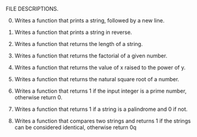 FILE DESCRIPTIONS.

0. Writes a function that prints a string, followed by a new line.

1. Writes a function that prints a string in reverse.

2. Writes a function that returns the length of a string.

3. Writes a function that returns the factorial of a given number.

4. Writes a function that returns the value of x raised to the power of y.

5. Writes a function that returns the natural square root of a number.

6. Writes a function that returns 1 if the input integer is a prime number, otherwise return 0.

7. Writes a function that returns 1 if a string is a palindrome and 0 if not.

8. Writes a function that compares two strings and returns 1 if the strings can be considered identical, otherwise return 0q
